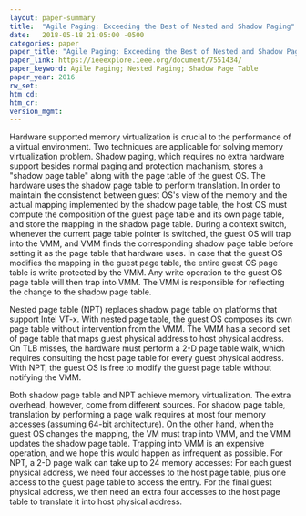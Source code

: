```yaml
---
layout: paper-summary
title:  "Agile Paging: Exceeding the Best of Nested and Shadow Paging"
date:   2018-05-18 21:05:00 -0500
categories: paper
paper_title: "Agile Paging: Exceeding the Best of Nested and Shadow Paging"
paper_link: https://ieeexplore.ieee.org/document/7551434/
paper_keyword: Agile Paging; Nested Paging; Shadow Page Table
paper_year: 2016
rw_set: 
htm_cd: 
htm_cr: 
version_mgmt: 
---
```


Hardware supported memory virtualization is crucial to the performance of a virtual environment. Two techniques
are applicable for solving memory virtualization problem. Shadow paging, which requires no extra hardware support
besides normal paging and protection machanism, stores a "shadow page table" along with the page table of the guest
OS. The hardware uses the shadow page table to perform translation. In order to maintain the consistenct between guest OS's 
view of the memory and the actual mapping implemented by the shadow page table, the host OS must compute the composition of 
the guest page table and its own page table, and store the mapping in the shadow page table. During a context switch, whenever
the current page table pointer is switched, the guest OS will trap into the VMM, and VMM finds the corresponding shadow
page table before setting it as the page table that hardware uses. In case that the guest OS modifies the mapping in the guest 
page table, the entire guest OS page table is write protected by the VMM. Any write operation to the guest OS page table will 
then trap into VMM. The VMM is responsible for reflecting the change to the shadow page table. 

Nested page table (NPT) replaces shadow page table on platforms that support Intel VT-x. With nested page table, the guest OS
composes its own page table without intervention from the VMM. The VMM has a second set of page table that maps guest physical
address to host physical address. On TLB misses, the hardware must perform a 2-D page table walk, which requires consulting the 
host page table for every guest physical address. With NPT, the guest OS is free to modify the guest page table without 
notifying the VMM.

Both shadow page table and NPT achieve memory virtualization. The extra overhead, however, come from different sources. For 
shadow page table, translation by performing a page walk requires at most four memory accesses (assuming 64-bit architecture).
On the other hand, when the guest OS changes the mapping, the VM must trap into VMM, and the VMM updates the shadow page table.
Trapping into VMM is an expensive operation, and we hope this would happen as infrequent as possible. For NPT, a 2-D page walk
can take up to 24 memory accesses: For each guest physical address, we need four accesses to the host page table, plus one access
to the guest page table to access the entry. For the final guest physical address, we then need an extra four accesses to the 
host page table to translate it into host physical address. 